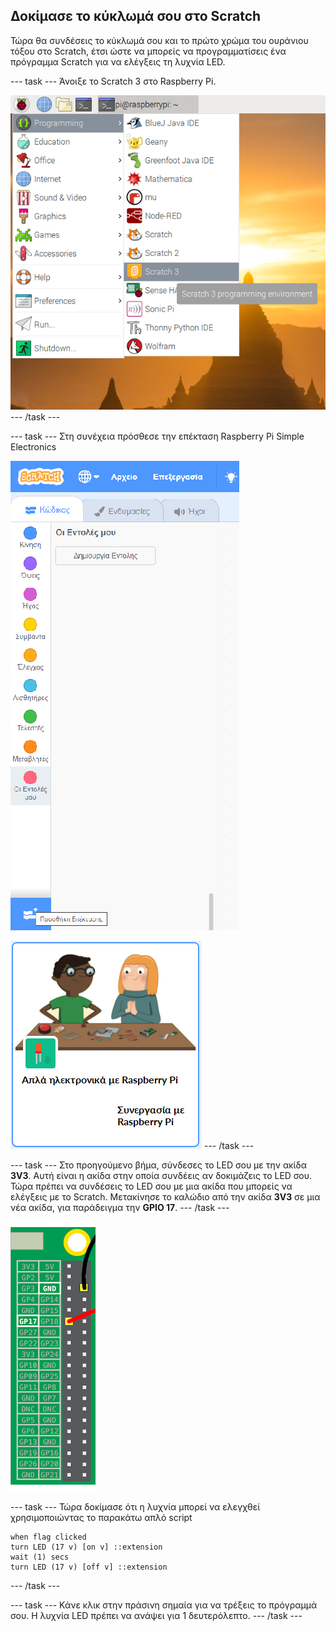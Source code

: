 ## Δοκίμασε το κύκλωμά σου στο Scratch

Τώρα θα συνδέσεις το κύκλωμά σου και το πρώτο χρώμα του ουράνιου τόξου στο Scratch, έτσι ώστε να μπορείς να προγραμματίσεις ένα πρόγραμμα Scratch για να ελέγξεις τη λυχνία LED.

--- task --- Άνοιξε το Scratch 3 στο Raspberry Pi.

![open-scratch](images/open-scratch.png) --- /task ---

--- task --- Στη συνέχεια πρόσθεσε την επέκταση Raspberry Pi Simple Electronics

![add-extension](images/add-extension.png)

![simple-electronics](images/simple-electronics.png) --- /task ---

--- task --- Στο προηγούμενο βήμα, σύνδεσες το LED σου με την ακίδα **3V3**. Αυτή είναι η ακίδα στην οποία συνδέεις αν δοκιμάζεις το LED σου. Τώρα πρέπει να συνδέσεις το LED σου με μια ακίδα που μπορείς να ελέγξεις με το Scratch. Μετακίνησε το καλώδιο από την ακίδα **3V3** σε μια νέα ακίδα, για παράδειγμα την **GPIO 17**. --- /task ---

![Μετακίνηση της ακίδας](images/movepin.png)

--- task --- Τώρα δοκίμασε ότι η λυχνία μπορεί να ελεγχθεί χρησιμοποιώντας το παρακάτω απλό script

```blocks3
when flag clicked
turn LED (17 v) [on v] ::extension
wait (1) secs
turn LED (17 v) [off v] ::extension
```

--- /task ---

--- task --- Κάνε κλικ στην πράσινη σημαία για να τρέξεις το πρόγραμμά σου. Η λυχνία LED πρέπει να ανάψει για 1 δευτερόλεπτο. --- /task ---